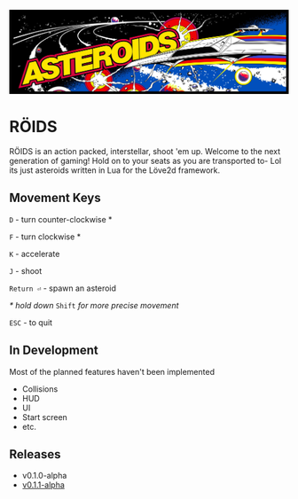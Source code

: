![alien ufo](./assets/githubcover.jpg)

# RÖIDS

RÖIDS is an action packed, interstellar, shoot 'em up. Welcome to the next
generation of gaming! Hold on to your seats as you are transported to-
Lol its just asteroids written in Lua for the Löve2d framework.

## Movement Keys

`D` - turn counter-clockwise \*

`F` - turn clockwise \*

`K` - accelerate

`J` - shoot

`Return ⏎` - spawn an asteroid

*\* hold down* `Shift` *for more precise movement*

`ESC` - to quit

## In Development

Most of the planned features haven't been implemented

* Collisions
* HUD
* UI
* Start screen
* etc.

## Releases

* v0.1.0-alpha
* [v0.1.1-alpha](https://github.com/c373/roids/releases/tag/v0.1.1-alpha)
